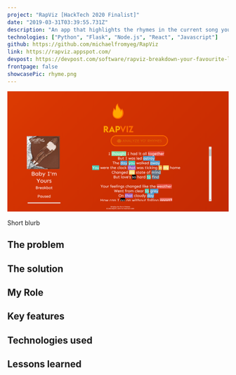```yaml
---
project: "RapViz [HackTech 2020 Finalist]"
date: "2019-03-31T03:39:55.731Z"
description: "An app that highlights the rhymes in the current song you are listening to on spotify for fun"
technologies: ["Python", "Flask", "Node.js", "React", "Javascript"]
github: https://github.com/michaelfromyeg/RapViz
link: https://rapviz.appspot.com/
devpost: https://devpost.com/software/rapviz-breakdown-your-favourite-lyricist-s-rhyme-schemes
frontpage: false
showcasePic: rhyme.png
---
```


![pic](./rhyme.png)

Short blurb

## The problem
## The solution
## My Role
## Key features
## Technologies used
## Lessons learned
